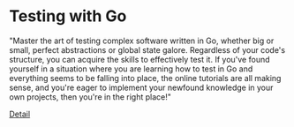 # Testing with Go

"Master the art of testing complex software written in Go, whether big or small, perfect abstractions or global state galore. Regardless of your code's structure, you can acquire the skills to effectively test it. If you've found yourself in a situation where you are learning how to test in Go and everything seems to be falling into place, the online tutorials are all making sense, and you're eager to implement your newfound knowledge in your own projects, then you're in the right place!" 

[Detail](https://eduitfree.com/courses/testing-with-go)